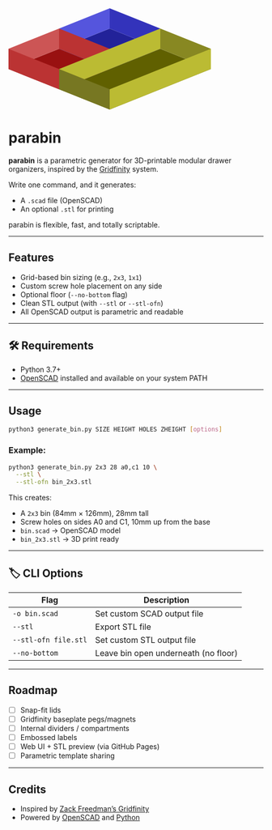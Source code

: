 

<svg width="400" height="200" viewBox="0 0 400 200" xmlns="http://www.w3.org/2000/svg">
<rect0 width="400" height="200" x="0" y="0" fill="#fff" />
    
<path d="M00,120 L100,80 L200,120 L100,160 Z" stroke="none" fill="#991111" />
<path d="M100,80 L200,40 L300,80 L200,120 Z" stroke="none" fill="#222299" />
<path d="M100,160 L300,80 L400,120 L200,200 Z" stroke="none" fill="#606000" />
    
<path d="M200,0 L100,40 L100,80 L200,40 Z" stroke="none" fill="#5555dd" />
<path d="M200,0 L300,40 L300,80 L200,40 Z" stroke="none" fill="#3333bb" />
    
<path d="M100,40 L00,80 L00,120 L100,80 Z" stroke="none" fill="#cc5555" />
<path d="M100,40 L200,80 L200,120 L100,80 Z" stroke="none" fill="#bb3333" />
<path d="M00,80 L100,120 L100,160 L00,120 Z" stroke="none" fill="#bb3333" />
    
<path d="M100,120 L300,40 L300,80 L100,160 Z" stroke="none" fill="#bbbb33" />
<path d="M100,120 L200,160 L200,200 L100,160 Z" stroke="none" fill="#777722" />
    
<path d="M300,40 L400,80 L400,120 L300,80 Z" stroke="none" fill="#888822" />
<path d="M200,160 L400,80 L400,120 L200,200 Z" stroke="none" fill="#bbbb33" />
</svg>




# parabin

**parabin** is a parametric generator for 3D-printable modular drawer organizers, inspired by the [Gridfinity](https://github.com/zackfreedman/gridfinity) system.

Write one command, and it generates:
- A `.scad` file (OpenSCAD)
- An optional `.stl` for printing

parabin is flexible, fast, and totally scriptable.

---

## Features

- Grid-based bin sizing (e.g., `2x3`, `1x1`)
- Custom screw hole placement on any side
- Optional floor (`--no-bottom` flag)
- Clean STL output (with `--stl` or `--stl-ofn`)
- All OpenSCAD output is parametric and readable

---

## 🛠 Requirements

- Python 3.7+
- [OpenSCAD](https://openscad.org/) installed and available on your system PATH

---

## Usage

```bash
python3 generate_bin.py SIZE HEIGHT HOLES ZHEIGHT [options]
```

### Example:

```bash
python3 generate_bin.py 2x3 28 a0,c1 10 \
  --stl \
  --stl-ofn bin_2x3.stl
```

This creates:
- A `2x3` bin (84mm × 126mm), 28mm tall
- Screw holes on sides A0 and C1, 10mm up from the base
- `bin.scad` → OpenSCAD model
- `bin_2x3.stl` → 3D print ready

---

## 🏷 CLI Options

| Flag | Description |
|------|-------------|
| `-o bin.scad`        | Set custom SCAD output file |
| `--stl`              | Export STL file |
| `--stl-ofn file.stl` | Set custom STL output file |
| `--no-bottom`        | Leave bin open underneath (no floor) |

---

## Roadmap

- [ ] Snap-fit lids
- [ ] Gridfinity baseplate pegs/magnets
- [ ] Internal dividers / compartments
- [ ] Embossed labels
- [ ] Web UI + STL preview (via GitHub Pages)
- [ ] Parametric template sharing

---

## Credits

- Inspired by [Zack Freedman’s Gridfinity](https://github.com/zackfreedman/gridfinity)
- Powered by [OpenSCAD](https://openscad.org/) and [Python](https://www.python.org/)
